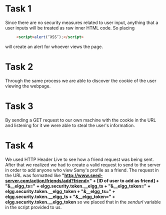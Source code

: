 # Task 1
Since there are no security measures related to user input, anything that a user inputs will be treated as raw inner HTML code. So placing
```html
     <script>alert(’XSS’);</script>
```
 will create an alert for whoever views the page.
# Task 2
Through the same process we are able to discover the cookie of the user viewing the webpage.
# Task 3
By sending a GET request to our own machine with the cookie in the URL and listening for it we were able to steal the user's information.
# Task 4
We used HTTP Header Live to see how a friend request was being sent. After that we realized we had to create a valid request to send to the server in order to add anyone who view Samy's profile as a friend. The request in the URL was formatted like **"http://www.seed-server.com/action/friends/add?friend=" + [ID of user to add as friend] + "&__elgg_ts=" + elgg.security.token.__elgg_ts + "&__elgg_token=" + elgg.security.token.__elgg_token + "&__elgg_ts=" + elgg.security.token.__elgg_ts + "&__elgg_token=" + elgg.security.token.__elgg_token** so we placed that in the _sendurl_ variable in the script provided to us.

